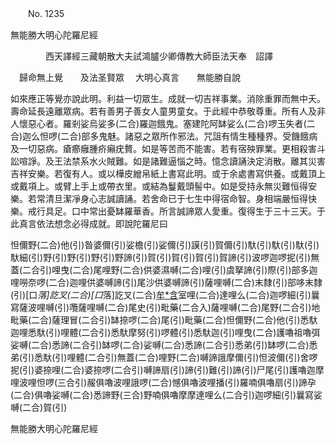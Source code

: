 ﻿　　No. 1235

無能勝大明心陀羅尼經

　　　　西天譯經三藏朝散大夫試鴻臚少卿傳教大師臣法天奉　詔譯


　歸命無上覺　　及法圣賢眾
　大明心真言　　無能勝自說　

如來應正等覺亦說此明。利益一切眾生。成就一切吉祥事業。消除重罪而無中夭。壽命延長遠離眾病。若有善男子善女人童男童女。于此經中恭敬尊重。所有人及非人懷惡心者。羅剎娑烏娑多(二合)羅迦餓鬼。塞建陀阿缽娑么(二合)啰玉失者(二合)迦么怛啰(二合)部多鬼魅。諸惡之眾所作邪法。咒詛有情生種種界。受饑餓病及一切惡病。瘡癤癰腫疥癩疣贅。如是等苦而不能害。若有宿殃罪業。更相殺害斗訟喧諍。及王法禁系水火賊難。如是諸難逼惱之時。憶念讀誦決定消散。離其災害吉祥安樂。若復有人。或以樺皮繒帛紙上書寫此明。或于余處書寫供養。或戴頂上或戴項上。或臂上手上或帶衣里。或結為鬘戴頭髻中。如是受持永無災難恒得安樂。若常清旦潔凈身心志誠讀誦。若舍命已于七生中得宿命智。身相端嚴恒得快樂。戒行具足。口中常出憂缽羅華香。所言誠諦眾人愛重。復得生于三十三天。于此真言依法想念必得成就。即說陀羅尼曰

怛儞野(二合)他(引)昝婆儞(引)娑檐(引)娑儞(引)謨(引)賀儞(引)馱(引)馱(引)馱(引)馱細(引)野(引)野(引)野(引)野諦(引)賀(引)賀(引)賀(引)賀諦(引)波啰迦啰抳(引)無蓋(二合引)哩曳(二合)尾哩野(二合)供婆濕嚩(二合)哩(引)虞拏諦(引)際(引)部多迦哩嘮奈啰(二合)迦哩供婆嚩諦(引)尾沙供婆嚩諦(引)薩哩嚩(二合)末隸(引)部哆末隸(引)[口*落]訖叉(二合)[口*落]訖叉(二合)[牟*含](切身引)室哩(二合)達哩么(二合)迦啰細(引)曩寫薩波哩嚩(引)囕薩哩嚩(二合)尾史(引)毗藥(二合入)薩哩嚩(二合)尾野(二合引)地毗藥(二合)薩理冒(二合引)缽捺啰(二合)尾(引)毗藥(二合)怛儞野(二合)他(引)悉馱迦哩悉馱(引)哩體(二合引)悉馱摩努(引)啰體(引)悉馱迦(引)哩曳(二合)護嚕祖嚕弭娑嚩(二合)悉諦(二合引)缽啰(二合)娑嚩(二合)悉諦(二合引)悉弟(引)缽啰(二合)悉弟(引)悉馱(引)哩體(二合引)無蓋(二合)哩野(二合)嚩諦誐摩儞(引)怛波儞(引)舍啰抳(引)婆捺哩(二合)婆捺啰(二合引)嚩諦扇(引)諦(引)難(引)諦(引)尸尾(引)護嚕迦摩哩波哩怛啰(三合引)赧俱嚕波哩誐啰(二合)憾俱嚕波哩播(引)羅喃俱嚕扇(引)諦孕(二合)俱嚕娑嚩(二合)悉諦野(三合)野喃俱嚕摩摩達哩么(二合引)迦啰細(引)曩寫娑嚩(二合)賀(引)

無能勝大明心陀羅尼經

